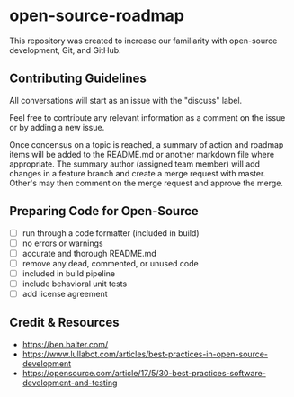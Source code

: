 # open-source-roadmap
This repository was created to increase our familiarity with open-source development, Git, and GitHub. 

## Contributing Guidelines
All conversations will start as an issue with the "discuss" label. 

Feel free to contribute any relevant information as a comment on the issue or by adding a new issue. 

Once concensus on a topic is reached, a summary of action and roadmap items will be added to the README.md or another markdown file where appropriate. The summary author (assigned team member) will add changes in a feature branch and create a merge request with master. Other's may then comment on the merge request and approve the merge.

## Preparing Code for Open-Source 
- [ ] run through a code formatter (included in build)
- [ ] no errors or warnings
- [ ] accurate and thorough README.md
- [ ] remove any dead, commented, or unused code
- [ ] included in build pipeline
- [ ] include behavioral unit tests
- [ ] add license agreement

## Credit & Resources
* https://ben.balter.com/
* https://www.lullabot.com/articles/best-practices-in-open-source-development
* https://opensource.com/article/17/5/30-best-practices-software-development-and-testing
